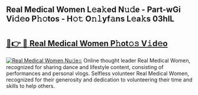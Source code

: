 ## Real Medical Women L𝚎a𝚔ed N𝚞𝚍e - Part-wGi Vi𝚍𝚎o P𝚑𝚘tos - H𝚘𝚝 O𝚗𝚕yf𝚊ns L𝚎a𝚔s 03hIL

# <h2><a href="http://kf6um5.oniu.top/?m=Real+Medical+Women">🔗👉 🔴 Real Medical Women P𝚑ot𝚘𝚜 V𝚒d𝚎o</a></h2>

[![Real Medical Women Nu𝚍e𝚜](https://i.imgur.com/0qMVB7G.gif)](http://kf6um5.oniu.top/?m=Real+Medical+Women)
Online thought leader Real Medical Women, recognized for sharing dance and lifestyle content, consisting of performances and personal vlogs. Selfless volunteer Real Medical Women, recognized for their generosity and dedication to volunteering their time and skills to help others.  
